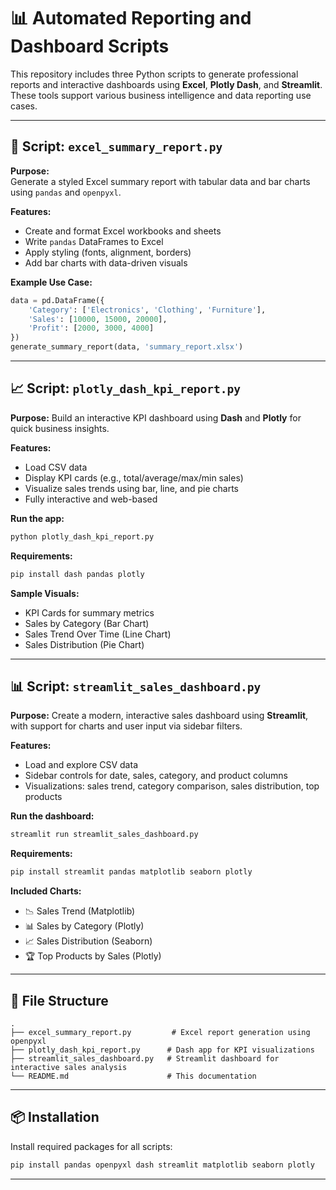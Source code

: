 # 📊 Automated Reporting and Dashboard Scripts

This repository includes three Python scripts to generate professional reports and interactive dashboards using **Excel**, **Plotly Dash**, and **Streamlit**. These tools support various business intelligence and data reporting use cases.

---

## 📝 Script: `excel_summary_report.py`

**Purpose:**  
Generate a styled Excel summary report with tabular data and bar charts using `pandas` and `openpyxl`.

**Features:**
- Create and format Excel workbooks and sheets
- Write `pandas` DataFrames to Excel
- Apply styling (fonts, alignment, borders)
- Add bar charts with data-driven visuals

**Example Use Case:**
```python
data = pd.DataFrame({
    'Category': ['Electronics', 'Clothing', 'Furniture'],
    'Sales': [10000, 15000, 20000],
    'Profit': [2000, 3000, 4000]
})
generate_summary_report(data, 'summary_report.xlsx')
````

---

## 📈 Script: `plotly_dash_kpi_report.py`

**Purpose:**
Build an interactive KPI dashboard using **Dash** and **Plotly** for quick business insights.

**Features:**

* Load CSV data
* Display KPI cards (e.g., total/average/max/min sales)
* Visualize sales trends using bar, line, and pie charts
* Fully interactive and web-based

**Run the app:**

```bash
python plotly_dash_kpi_report.py
```

**Requirements:**

```bash
pip install dash pandas plotly
```

**Sample Visuals:**

* KPI Cards for summary metrics
* Sales by Category (Bar Chart)
* Sales Trend Over Time (Line Chart)
* Sales Distribution (Pie Chart)

---

## 📊 Script: `streamlit_sales_dashboard.py`

**Purpose:**
Create a modern, interactive sales dashboard using **Streamlit**, with support for charts and user input via sidebar filters.

**Features:**

* Load and explore CSV data
* Sidebar controls for date, sales, category, and product columns
* Visualizations: sales trend, category comparison, sales distribution, top products

**Run the dashboard:**

```bash
streamlit run streamlit_sales_dashboard.py
```

**Requirements:**

```bash
pip install streamlit pandas matplotlib seaborn plotly
```

**Included Charts:**

* 📉 Sales Trend (Matplotlib)
* 📊 Sales by Category (Plotly)
* 📈 Sales Distribution (Seaborn)
* 🏆 Top Products by Sales (Plotly)

---

## 📁 File Structure

```plaintext
.
├── excel_summary_report.py         # Excel report generation using openpyxl
├── plotly_dash_kpi_report.py      # Dash app for KPI visualizations
├── streamlit_sales_dashboard.py   # Streamlit dashboard for interactive sales analysis
└── README.md                      # This documentation
```

---

## 📦 Installation

Install required packages for all scripts:

```bash
pip install pandas openpyxl dash streamlit matplotlib seaborn plotly
```

---
